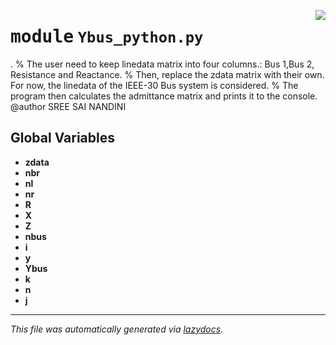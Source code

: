 <!-- markdownlint-disable -->

<a href="..\..\..\Ybus\python\Ybus_python.py#L0"><img align="right" style="float:right;" src="https://img.shields.io/badge/-source-cccccc?style=flat-square"></a>

# <kbd>module</kbd> `Ybus_python.py`
. % The user need to keep linedata matrix into four columns.: Bus 1,Bus 2, Resistance and Reactance. % Then, replace the zdata matrix with their own. For now, the linedata of the IEEE-30 Bus system is considered. % The program then calculates the admittance matrix and prints it to the console. @author SREE SAI NANDINI 

**Global Variables**
---------------
- **zdata**
- **nbr**
- **nl**
- **nr**
- **R**
- **X**
- **Z**
- **nbus**
- **i**
- **y**
- **Ybus**
- **k**
- **n**
- **j**




---

_This file was automatically generated via [lazydocs](https://github.com/ml-tooling/lazydocs)._
